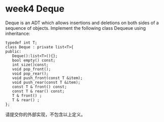 # week4 Deque

Deque is an ADT which allows insertions and deletions on both sides of a sequence of objects.
Implement the following class Dequeue using inheritance:

```
typedef int T;
class Deque : private list<T>{
public:
   Deque():list<T>(){};
   bool empty() const;
   int size()const;
   void pop_front();
   void pop_rear();
   void push_front(const T &item);
   void push_rear(const T &item);
   const T & front() const;
   const T & rear() const;
   T & front() ;
   T & rear() ;
};

```


请提交你的外部实现，不包含以上定义。
